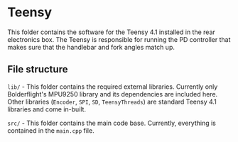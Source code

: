 # Teensy

This folder contains the software for the Teensy 4.1 installed in the rear electronics box.
The Teensy is responsible for running the PD controller that makes sure that the handlebar
and fork angles match up.

## File structure
`lib/` - This folder contains the required external libraries. Currently only Bolderflight's MPU9250 library and its dependencies are included here. Other libraries (`Encoder`, `SPI`, `SD`, `TeensyThreads`) are standard Teensy 4.1 libraries and come in-built.

`src/` - This folder contains the main code base. Currently, everything is contained in the `main.cpp` file.
